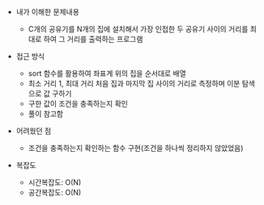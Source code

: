 - 내가 이해한 문제내용
	- C개의 공유기를 N개의 집에 설치해서 가장 인접한 두 공유기 사이의 거리를 최대로 하여 그 거리를 출력하는 프로그램


- 접근 방식
	- sort 함수를 활용하여 좌표계 위의 집을 순서대로 배열
	- 최소 거리 1, 최대 거리 처음 집과 마지막 집 사이의 거리로 측정하며 이분 탐색으로 값 구하기 
	- 구한 값이 조건을 충족하는지 확인
	- 풀이 참고함
	
	
- 어려웠던 점
	- 조건을 충족하는지 확인하는 함수 구현(조건을 하나씩 정리하지 않았었음)


- 복잡도
	- 시간복잡도: O(N)
	- 공간복잡도: O(N)